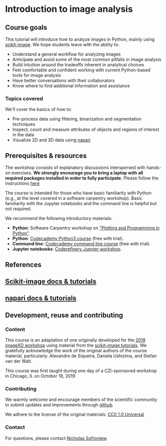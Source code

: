# Introduction to image analysis

## Course goals

This tutorial will introduce how to analyze images in Python, mainly using [scikit-image](https://scikit-image.org/). We hope students leave with the ability to:

- Understand a general workflow for analyzing images
- Anticipate and avoid some of the most common pitfalls in image analysis
- Build intuition around the tradeoffs inherent in analytical choices
- Feel comfortable and confident working with current Python-based tools for image analysis
- Have better conversations with their collaborators
- Know where to find additional information and assistance

### Topics covered

We'll cover the basics of how to:

- Pre-process data using filtering, binarization and segmentation techniques
- Inspect, count and measure attributes of objects and regions of interest in the data
- Visualize 2D and 3D data using [napari](http://napari.org/)

## Prerequisites & resources

The workshop consists of explanatory discussions interspersed with hands-on exercises. **We strongly encourage you to bring a laptop with all required packages installed in order to fully participate.** Please follow the instructions [here](setup.md)

The course is intended for those who have basic familiarity with Python (e.g., at the level covered in a software carpentry workshop). Basic familiarity with the Jupyter notebooks and the command line is helpful but not required.

We recommend the following introductory materials:

- **Python**: Software Carpentry workshop on ["Plotting and Programming in Python"](http://swcarpentry.github.io/python-novice-gapminder/)
- **Python**: [Codecademy Python3 course](https://www.codecademy.com/learn/learn-python-3) (free with trial).
- **Command line**: [Codecademy command line course](https://www.codecademy.com/learn/learn-the-command-line) (free with trial).
- **Jupyter notebooks**: [Coderefinery Jupyter workshop](https://coderefinery.github.io/jupyter/).

## References

## [Scikit-image docs & tutorials](https://scikit-image.org/docs/stable/user_guide.html)

## [napari docs & tutorials](http://napari.org/)

## Development, reuse and contributing

### Content

This course is an adaptation of one originally developed for the [2019 imageXD workshop](https://github.com/imagexd/2019-tutorial-skimage) using material from the [scikit-image tutorials](https://github.com/scikit-image/skimage-tutorials).
We gratefully acknowledge the work of the original authors of the course material, particularly: Alexandre de Siqueira, Daniela Ushizima, and Stefan van der Walt.

This course was first taught during one day of a CZI-sponsored workshop in Chicago, IL on October 18, 2019.

### Contributing

We warmly welcome and encourage members of the scientific community to submit updates and improvements through [github](https://github.com/chanzuckerberg/image-analysis-course).

We adhere to the license of the original materials: [CC0 1.0 Universal](LICENSE)


### Contact

For questions, please contact [Nicholas Sofroniew](https://github.com/sofroniewn).
